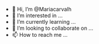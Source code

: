 - 👋 Hi, I’m @Mariacarvalh
- 👀 I’m interested in ...
- 🌱 I’m currently learning ...
- 💞️ I’m looking to collaborate on ...
- 📫 How to reach me ...

<!---
Mariacarvalh/Mariacarvalh is a ✨ special ✨ repository because its `README.md` (this file) appears on your GitHub profile.
You can click the Preview link to take a look at your changes.
--->

